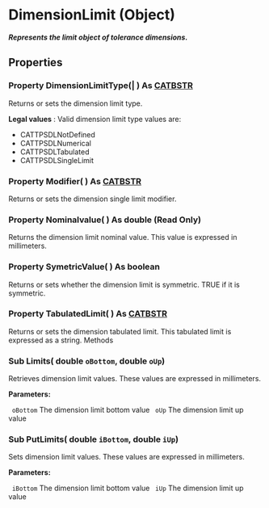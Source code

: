 # DimensionLimit (Object)

**_Represents the limit object of tolerance dimensions._**

## Properties

### Property **DimensionLimitType**(| ) As [CATBSTR](../System/typedef_CATBSTR_8129.md)

   Returns or sets the dimension limit type.

**Legal values** : Valid dimension limit type values are:

  * CATTPSDLNotDefined
  * CATTPSDLNumerical
  * CATTPSDLTabulated
  * CATTPSDLSingleLimit

### Property **Modifier**( ) As [CATBSTR](../System/typedef_CATBSTR_8129.md)

   Returns or sets the dimension single limit modifier.  
### Property **Nominalvalue**( ) As double (Read Only)

   Returns the dimension limit nominal value.
This value is expressed in millimeters.  
### Property **SymetricValue**( ) As boolean

   Returns or sets whether the dimension limit is symmetric.
TRUE if it is symmetric.  
### Property **TabulatedLimit**( ) As [CATBSTR](../System/typedef_CATBSTR_8129.md)

   Returns or sets the dimension tabulated limit.
This tabulated limit is expressed as a string.  Methods

### Sub **Limits**( double  `oBottom`,  double  `oUp`)

   Retrieves dimension limit values.
These values are expressed in millimeters.

**Parameters:**

` oBottom`      The dimension limit bottom value
` oUp`      The dimension limit up value

### Sub **PutLimits**( double  `iBottom`,  double  `iUp`)

   Sets dimension limit values.
These values are expressed in millimeters.

**Parameters:**

` iBottom`      The dimension limit bottom value
` iUp`      The dimension limit up value